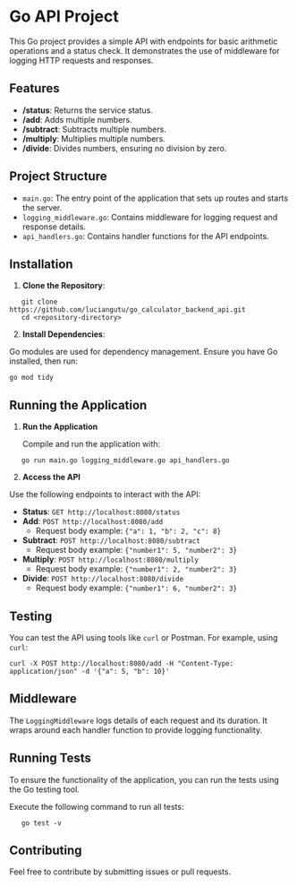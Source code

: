 # Go API Project

This Go project provides a simple API with endpoints for basic arithmetic operations and a status check. It demonstrates the use of middleware for logging HTTP requests and responses.

## Features

- **/status**: Returns the service status.
- **/add**: Adds multiple numbers.
- **/subtract**: Subtracts multiple numbers.
- **/multiply**: Multiplies multiple numbers.
- **/divide**: Divides numbers, ensuring no division by zero.

## Project Structure

- `main.go`: The entry point of the application that sets up routes and starts the server.
- `logging_middleware.go`: Contains middleware for logging request and response details.
- `api_handlers.go`: Contains handler functions for the API endpoints.

## Installation

1. **Clone the Repository**:

```shell
   git clone https://github.com/luciangutu/go_calculator_backend_api.git
   cd <repository-directory>
```

2. **Install Dependencies**:

Go modules are used for dependency management. Ensure you have Go installed, then run:

```shell
go mod tidy
```

## Running the Application

1. **Run the Application**

   Compile and run the application with:

```shell
   go run main.go logging_middleware.go api_handlers.go
```

2. **Access the API**

Use the following endpoints to interact with the API:

- **Status**: `GET http://localhost:8080/status`
- **Add**: `POST http://localhost:8080/add`
  - Request body example: `{"a": 1, "b": 2, "c": 8}`
- **Subtract**: `POST http://localhost:8080/subtract`
  - Request body example: `{"number1": 5, "number2": 3}`
- **Multiply**: `POST http://localhost:8080/multiply`
  - Request body example: `{"number1": 2, "number2": 3}`
- **Divide**: `POST http://localhost:8080/divide`
  - Request body example: `{"number1": 6, "number2": 3}`


## Testing

You can test the API using tools like `curl` or Postman. For example, using `curl`:

```shell
curl -X POST http://localhost:8080/add -H "Content-Type: application/json" -d '{"a": 5, "b": 10}'
```

## Middleware

The `LoggingMiddleware` logs details of each request and its duration. It wraps around each handler function to provide logging functionality.


## Running Tests

To ensure the functionality of the application, you can run the tests using the Go testing tool.

  Execute the following command to run all tests:

```shell
   go test -v
```

## Contributing

Feel free to contribute by submitting issues or pull requests.
